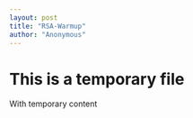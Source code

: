```yaml
---
layout: post
title: "RSA-Warmup"
author: "Anonymous"
---
```


# This is a temporary file

With temporary content
